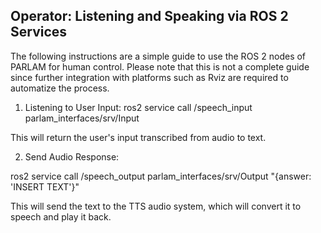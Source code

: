 ## Operator: Listening and Speaking via ROS 2 Services

The following instructions are a simple guide to use the ROS 2 nodes of PARLAM for human control. Please note that this is not a complete guide since further integration with platforms such as Rviz are required to automatize the process.

1. Listening to User Input:
ros2 service call /speech_input parlam_interfaces/srv/Input

This will return the user's input transcribed from audio to text.

2. Send Audio Response:

ros2 service call /speech_output parlam_interfaces/srv/Output "{answer: 'INSERT TEXT'}"

This will send the text to the TTS audio system, which will convert it to speech and play it back.
